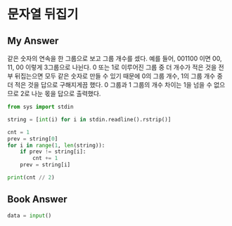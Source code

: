 # 문자열 뒤집기

## My Answer
같은 숫자의 연속을 한 그룹으로 보고 그룹 개수를 셌다. 예를 들어, 001100 이면 00, 11, 00 이렇게 3그룹으로 나뉜다.
0 또는 1로 이루어진 그룹 중 더 개수가 적은 것을 전부 뒤집는으면 모두 같은 숫자로 만들 수 있기 때문에
0의 그룹 개수, 1의 그룹 개수 중 더 적은 것을 답으로 구해지게끔 했다.
0 그룹과 1 그룹의 개수 차이는 1을 넘을 수 없으므로 2로 나눈 몫을 답으로 출력했다.

```python
from sys import stdin

string = [int(i) for i in stdin.readline().rstrip()]

cnt = 1
prev = string[0]
for i in range(1, len(string)):
    if prev != string[i]:
        cnt += 1
    prev = string[i]

print(cnt // 2)
```

## Book Answer

```python
data = input()

```